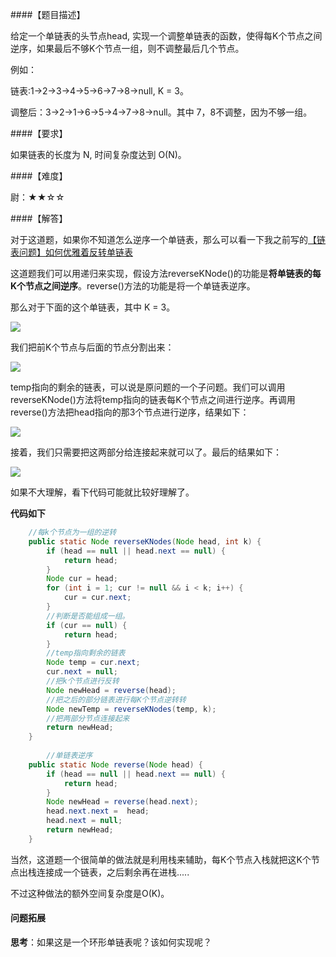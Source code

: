 ####【题目描述】

给定一个单链表的头节点head, 实现一个调整单链表的函数，使得每K个节点之间逆序，如果最后不够K个节点一组，则不调整最后几个节点。

例如：

链表:1->2->3->4->5->6->7->8->null, K = 3。

调整后：3->2->1->6->5->4->7->8->null。其中 7，8不调整，因为不够一组。

####【要求】

如果链表的长度为 N, 时间复杂度达到 O(N)。

####【难度】

尉：★★☆☆

####【解答】


对于这道题，如果你不知道怎么逆序一个单链表，那么可以看一下我之前写的[【链表问题】如何优雅着反转单链表](https://mp.weixin.qq.com/s?__biz=MzUxNzg0MDc1Mg==&mid=2247484857&idx=2&sn=e02aef30d1ec07df8ff6436c6f0e8518&chksm=f9934fa6cee4c6b007c7888358ea84d7bb929c0574ff6f233c49e669c4c13556c19f4f12cb77&token=1837255454&lang=zh_CN#rd)

这道题我们可以用递归来实现，假设方法reverseKNode()的功能是**将单链表的每K个节点之间逆序**。reverse()方法的功能是将一个单链表逆序。

那么对于下面的这个单链表，其中 K = 3。

![](https://user-gold-cdn.xitu.io/2019/2/24/1691ecb9444d13b8?w=961&h=139&f=png&s=8444)

我们把前K个节点与后面的节点分割出来：

![](https://user-gold-cdn.xitu.io/2019/2/24/1691ecba5689fd9a?w=708&h=301&f=png&s=11117)

temp指向的剩余的链表，可以说是原问题的一个子问题。我们可以调用reverseKNode()方法将temp指向的链表每K个节点之间进行逆序。再调用reverse()方法把head指向的那3个节点进行逆序，结果如下：

![](https://user-gold-cdn.xitu.io/2019/2/24/1691ecbd6ffd36e7?w=653&h=261&f=png&s=11081)

接着，我们只需要把这两部分给连接起来就可以了。最后的结果如下：

![](https://user-gold-cdn.xitu.io/2019/2/24/1691ecbe9fc958ea?w=1004&h=135&f=png&s=8852)

如果不大理解，看下代码可能就比较好理解了。




**代码如下**


```   java
    //每k个节点为一组的逆转
    public static Node reverseKNodes(Node head, int k) {
        if (head == null || head.next == null) {
            return head;
        }
        Node cur = head;
        for (int i = 1; cur != null && i < k; i++) {
            cur = cur.next;
        }
        //判断是否能组成一组。
        if (cur == null) {
            return head;
        }
        //temp指向剩余的链表
        Node temp = cur.next;
        cur.next = null;
        //把k个节点进行反转
        Node newHead = reverse(head);
        //把之后的部分链表进行每K个节点逆转转
        Node newTemp = reverseKNodes(temp, k);
        //把两部分节点连接起来
        return newHead;
    }
    
        //单链表逆序
    public static Node reverse(Node head) {
        if (head == null || head.next == null) {
            return head;
        }
        Node newHead = reverse(head.next);
        head.next.next =  head;
        head.next = null;
        return newHead;
    }
```
当然，这道题一个很简单的做法就是利用栈来辅助，每K个节点入栈就把这K个节点出栈连接成一个链表，之后剩余再在进栈.....

不过这种做法的额外空间复杂度是O(K)。

#### 问题拓展

**思考**：如果这是一个环形单链表呢？该如何实现呢？


